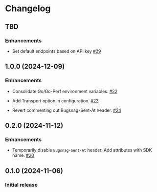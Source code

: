 Changelog
=========

## TBD

### Enhancements

* Set default endpoints based on API key [#29](https://github.com/bugsnag/bugsnag-go-performance/pull/29)

## 1.0.0 (2024-12-09)

### Enhancements

* Consolidate Go/Go-Perf environment variables.
[#22](https://github.com/bugsnag/bugsnag-go-performance/pull/22)

* Add Transport option in configuration.
[#23](https://github.com/bugsnag/bugsnag-go-performance/pull/23)

* Revert commenting out Bugsnag-Sent-At header.
[#24](https://github.com/bugsnag/bugsnag-go-performance/pull/24)


## 0.2.0 (2024-11-12)

### Enhancements

* Temporarily disable `Bugsnag-Sent-At` header. Add attributes with SDK name.
[#20](https://github.com/bugsnag/bugsnag-go-performance/pull/20)

## 0.1.0 (2024-11-06)

### Initial release